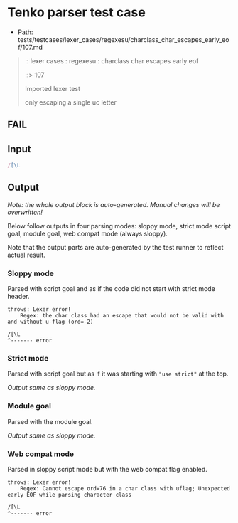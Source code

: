 # Tenko parser test case

- Path: tests/testcases/lexer_cases/regexesu/charclass_char_escapes_early_eof/107.md

> :: lexer cases : regexesu : charclass char escapes early eof
>
> ::> 107
>
> Imported lexer test
>
> only escaping a single uc letter

## FAIL

## Input

`````js
/[\L
`````

## Output

_Note: the whole output block is auto-generated. Manual changes will be overwritten!_

Below follow outputs in four parsing modes: sloppy mode, strict mode script goal, module goal, web compat mode (always sloppy).

Note that the output parts are auto-generated by the test runner to reflect actual result.

### Sloppy mode

Parsed with script goal and as if the code did not start with strict mode header.

`````
throws: Lexer error!
    Regex: the char class had an escape that would not be valid with and without u-flag (ord=-2)

/[\L
^------- error
`````

### Strict mode

Parsed with script goal but as if it was starting with `"use strict"` at the top.

_Output same as sloppy mode._

### Module goal

Parsed with the module goal.

_Output same as sloppy mode._

### Web compat mode

Parsed in sloppy script mode but with the web compat flag enabled.

`````
throws: Lexer error!
    Regex: Cannot escape ord=76 in a char class with uflag; Unexpected early EOF while parsing character class

/[\L
^------- error
`````

